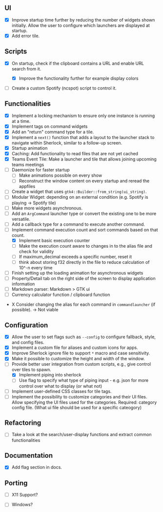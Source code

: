 ## UI
- [x] Improve startup time further by reducing the number of widgets shown initially. Allow the user to configure which launchers are displayed at startup.
- [x] Add error tile.

## Scripts
- [x] On startup, check if the clipboard contains a URL and enable URL search from it.
    - [x] Improve the functionality further for example display colors
- [ ] Create a custom Spotify (ncspot) script to control it.


## Functionalities
- [x] Implement a locking mechanism to ensure only one instance is running at a time.
- [x] Implement tags on command widgets 
- [x] Add an "return" command type for a tile.
- [x] Implement a `next()` function that adds a layout to the launcher stack to navigate within Sherlock, similar to a follow-up screen.
- [x] Startup animation
- [x] Caching: Add functionality to read files that are not yet cached
- [x] Teams Event Tile: Make a launcher and tile that allows joining upcoming teams meetings
- [ ] Daemonize for faster startup
    - [ ] Make animations possible on every show
    - [ ] Reconstruct the window content on every startup and reread the appfiles
- [ ] Create a widget that uses `gtk4::Builder::from_string(ui_string)`.
- [ ] Modular Widget: depending on an external condition (e.g. Spotify is playing -> Spotify tile)
- [ ] Make more widgets asynchronous.
- [ ] Add an `ArgCommand` launcher type or convert the existing one to be more versatile.
- [ ] Add a callback type for a command to execute another command.
- [ ] Implement command execution count and sort commands based on that count.
    - [x] Implement basic execution counter
    - [ ] Make the execution count aware to changes in to the alias file and check for validity
    - [ ] If maximum_decimal exceeds a specific number, reset it
    - [ ] think about storing f32 directly in the file to reduce calculation of 10^-n every time
- [ ] Finish setting up the loading animation for asynchronous widgets
- [ ] Property/Detail tab on the right side of the screen to display application information
- [ ] Markdown parser: Markdown > GTK ui
- [ ] Currency calculator function / clipboard function

- X Consider changing the alias for each command in `commandlauncher` (if possible). -> Not viable

## Configuration
- [x] Allow the user to set flags such as `--config` to configure fallback, style, and config files.
- [x] Implement a custom file for aliases and custom icons for apps.
- [x] Improve Sherlock ignore file to support `*` macro and case sensitivity.
- [x] Make it possible to customize the height and width of the window.
- [ ] Provide better user integration from custom scripts, e.g., give control over tiles to spawn.
    - [x] Implement piping into sherlock
    - [ ] Use flag to specify what type of piping input - e.g. json for more control over what to display (or what not)
- [ ] Implement user-defined CSS classes for tile tags.
- [ ] Implement the possibility to customize categories and their UI files. Allow specifying the UI files used for the categories. Required: category config file. (What ui file should be used for a specific cateogory)

## Refactoring
- [ ] Take a look at the search/user-display functions and extract common functionalities

## Documentation
- [x] Add flag section in docs.

## Porting
- [ ] X11 Support?
- [ ] Windows? 

